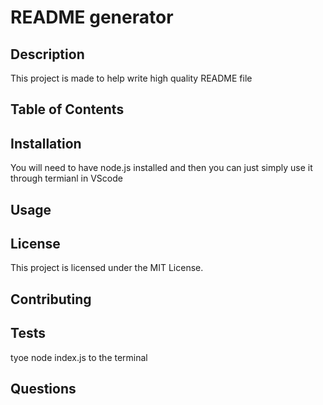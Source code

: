 # README generator

  ## Description
  This project is made to help write high quality README file
  
  ## Table of Contents
  
  
  ## Installation
  You will need to have node.js installed and then you can just simply use it through termianl in VScode
  
  ## Usage
  
  
  ## License
  This project is licensed under the MIT License.
  
  ## Contributing
  
  
  ## Tests
  tyoe node index.js to the terminal
  
  ## Questions
  
  
